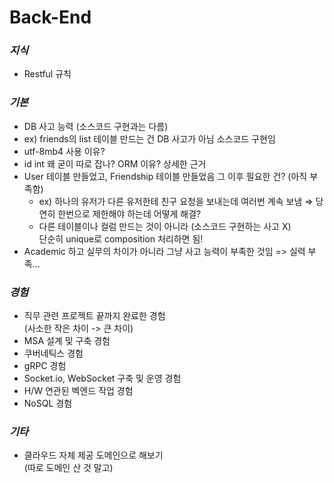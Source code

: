 # Back-End

### _지식_

- Restful 규칙

### _기본_

- DB 사고 능력 (소스코드 구현과는 다름)
- ex) friends의 list 테이블 만드는 건 DB 사고가 아님
  소스코드 구현임
- utf-8mb4 사용 이유?
- id int 왜 굳이 따로 잡나? ORM 이유? 상세한 근거
- User 테이블 만들었고, Friendship 테이블 만들었음
  그 이후 필요한 건? (아직 부족함)
  - ex) 하나의 유저가 다른 유저한테 친구 요청을 보내는데
    여러번 계속 보냄 ⇒ 당연히 한번으로 제한해야 하는데 어떻게 해결?
  - 다른 테이블이나 컬럼 만드는 것이 아니라 (소스코드 구현하는 사고 X) <br/>
    단순히 unique로 composition 처리하면 됨!
- Academic 하고 실무의 차이가 아니라 그냥 사고 능력이 부족한 것임 => 실력 부족...

### _경험_

- 직무 관련 프로젝트 끝까지 완료한 경험 <br/>
  (사소한 작은 차이 -> 큰 차이)
- MSA 설계 및 구축 경험
- 쿠버네틱스 경험
- gRPC 경험
- Socket.io, WebSocket 구축 및 운영 경험
- H/W 연관된 벡엔드 작업 경험
- NoSQL 경험

### _기타_

- 클라우드 자체 제공 도메인으로 해보기 <br/>
  (따로 도메인 산 것 말고)
